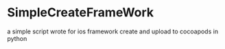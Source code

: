 # SimpleCreateFrameWork
a  simple script wrote for ios framework create and  upload to cocoapods in python
